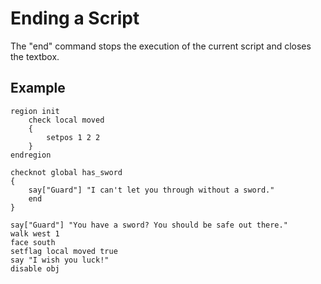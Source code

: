 # Ending a Script
The "end" command stops the execution of the current script and closes the textbox.
## Example

    region init
        check local moved
        {
            setpos 1 2 2
        }
    endregion

    checknot global has_sword
    {
        say["Guard"] "I can't let you through without a sword."
        end
    }

    say["Guard"] "You have a sword? You should be safe out there."
    walk west 1
    face south
    setflag local moved true
    say "I wish you luck!"
    disable obj